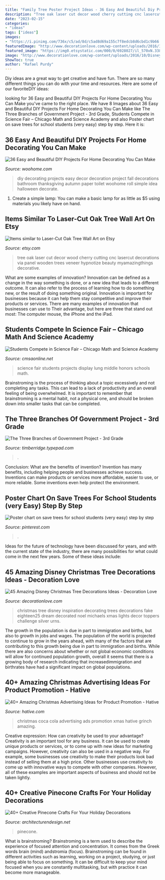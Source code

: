 ```yaml
---
title: "Family Tree Poster Project Ideas - 36 Easy And Beautiful Diy Projects For Home Decorating You Can Make"
description: "Tree oak laser cut decor wood cherry cutting cnc lasercut decorations via panel wooden trees veneer hypnotize beauty myamazingthings decorative"
date: "2023-02-15"
categories:
- "ideas"
tags: ["ideas"]
images:
- "https://i.pinimg.com/736x/c5/ad/8d/c5ad8d69a155c7f8edcb8d6cbd1c9b66.jpg"
featuredImage: "http://www.decorationlove.com/wp-content/uploads/2016/10/Disney-Christmas-Tree-Decorating-Ideas-1.jpg"
featured_image: "https://img0.etsystatic.com/000/0/6928027/il_570xN.338652622.jpg"
image: "http://www.decorationlove.com/wp-content/uploads/2016/10/Disney-Christmas-Tree-Decorating-Ideas-1.jpg"
ShowToc: true
author: "Rafael Purdy"
---
```



Diy ideas are a great way to get creative and have fun. There are so many different things you can do with your time and resources. Here are some of our favoriteDIY ideas:

	

		
looking for 36 Easy and Beautiful DIY Projects For Home Decorating You Can Make you've came to the right place. We have 8 Images about 36 Easy and Beautiful DIY Projects For Home Decorating You Can Make like The Three Branches of Government Project - 3rd Grade, Students Compete in Science Fair – Chicago Math and Science Academy and also Poster chart on save trees for school students (very easy) step by step. Here it is:
		
    
## 36 Easy And Beautiful DIY Projects For Home Decorating You Can Make

<img loading=lazy src="http://www.woohome.com/wp-content/uploads/2015/01/DIY-project-for-homedecor-woohome-22.jpg" onerror="this.onerror=null;this.src='https://tse1.mm.bing.net/th?id=OIP.g5oQpnwT87KJZkLYb2n3xgHaMY&amp;pid=15.1';" alt="36 Easy and Beautiful DIY Projects For Home Decorating You Can Make">

_Source: woohome.com_

>diy decorating projects easy decor decoration project fall decorations bathroom thanksgiving autumn paper toilet woohome roll simple idea halloween decorate. 

	

1. Create a simple lamp: You can make a basic lamp for as little as $5 using materials you likely have on hand.

    
## Items Similar To Laser-Cut Oak Tree Wall Art On Etsy

<img loading=lazy src="https://img0.etsystatic.com/000/0/6928027/il_570xN.338652622.jpg" onerror="this.onerror=null;this.src='https://tse2.mm.bing.net/th?id=OIP.tQ83LdZH5gYCxnlZSYIp4gHaF-&amp;pid=15.1';" alt="Items similar to Laser-Cut Oak Tree Wall Art on Etsy">

_Source: etsy.com_

>tree oak laser cut decor wood cherry cutting cnc lasercut decorations via panel wooden trees veneer hypnotize beauty myamazingthings decorative. 

	

What are some examples of innovation?
Innovation can be defined as a change in the way something is done, or a new idea that leads to a different outcome. It can also refer to the process of learning how to do something new, or the result of doing something original. Innovation is important for businesses because it can help them stay competitive and improve their products or services. There are many examples of innovation that businesses can use to Their advantage, but here are three that stand out most: The computer mouse, the iPhone and the iPad.

    
## Students Compete In Science Fair – Chicago Math And Science Academy

<img loading=lazy src="http://www.cmsaonline.net/wp-content/uploads/2018/02/Lung.jpg" onerror="this.onerror=null;this.src='https://tse1.mm.bing.net/th?id=OIP.-uNph1V-qepeT6XwuOvseAHaE8&amp;pid=15.1';" alt="Students Compete in Science Fair – Chicago Math and Science Academy">

_Source: cmsaonline.net_

>science fair students projects display lung middle honors schools math. 

	

Brainstroming is the process of thinking about a topic excessively and not completing any tasks. This can lead to a lack of productivity and an overall feeling of being overwhelmed. It is important to remember that brainstroming is a mental habit, not a physical one, and should be broken down into smaller tasks that can be completed.

    
## The Three Branches Of Government Project - 3rd Grade

<img loading=lazy src="https://timberridge.typepad.com/.a/6a00e55393775c883301a3fcd6fe01970b-800wi" onerror="this.onerror=null;this.src='https://tse2.mm.bing.net/th?id=OIP.Xhsr2AEQAaaytvCLpXJ_XAHaJ4&amp;pid=15.1';" alt="The Three Branches of Government Project - 3rd Grade">

_Source: timberridge.typepad.com_

>. 

	

Conclusion: What are the benefits of invention?
Invention has many benefits, including helping people and businesses achieve success. Inventions can make products or services more affordable, easier to use, or more reliable. Some inventions even help protect the environment.

    
## Poster Chart On Save Trees For School Students (very Easy) Step By Step

<img loading=lazy src="https://i.pinimg.com/736x/c5/ad/8d/c5ad8d69a155c7f8edcb8d6cbd1c9b66.jpg" onerror="this.onerror=null;this.src='https://tse2.mm.bing.net/th?id=OIP.1MBNMhWcNRq_UJAHYVCGaQHaEK&amp;pid=15.1';" alt="Poster chart on save trees for school students (very easy) step by step">

_Source: pinterest.com_

>. 

	

Ideas for the future of technology have been discussed for years, and with the current state of the industry, there are many possibilities for what could come in the next few years. Some of these ideas include: 

    
## 45 Amazing Disney Christmas Tree Decorations Ideas - Decoration Love

<img loading=lazy src="http://www.decorationlove.com/wp-content/uploads/2016/10/Disney-Christmas-Tree-Decorating-Ideas-1.jpg" onerror="this.onerror=null;this.src='https://tse1.mm.bing.net/th?id=OIP.ATfBjDkmekWWPMNh3ZBO7AHaLq&amp;pid=15.1';" alt="45 Amazing Disney Christmas Tree Decorations Ideas - Decoration Love">

_Source: decorationlove.com_

>christmas tree disney inspiration decorating trees decorations fake eighteen25 dream decorated noel michaels xmas lights decor toppers challenge silver urns. 

	

The growth in the population is due in part to immigration and births, but also to growth in jobs and wages.
The population of the world is projected to continue to grow in the years ahead, with many of the factors that are contributing to this growth being due in part to immigration and births. While there are also concerns about whether or not global economic conditions will allow for continued population growth, overall it seems that there is a growing body of research indicating that increasedimmigration and birthrates have had a significant impact on global populations.

    
## 40+ Amazing Christmas Advertising Ideas For Product Promotion - Hative

<img loading=lazy src="http://hative.com/wp-content/uploads/2013/10/xmas-ads/coca-cola-christmas-ads-22.jpg" onerror="this.onerror=null;this.src='https://tse3.mm.bing.net/th?id=OIP.Kcc-b1N43JsTKlwekE1DigHaJl&amp;pid=15.1';" alt="40+ Amazing Christmas Advertising Ideas for Product Promotion - Hative">

_Source: hative.com_

>christmas coca cola advertising ads promotion xmas hative grinch amazing. 

	

Creative expression: How can creativity be used to your advantage?
Creativity is an important tool for any business. It can be used to create unique products or services, or to come up with new ideas for marketing campaigns. However, creativity can also be used in a negative way. For example, some businesses use creativity to make their products look bad instead of selling them at a high price. Other businesses use creativity to come up with innovative ways to compete with other companies. However, all of these examples are important aspects of business and should not be taken lightly.

    
## 40+ Creative Pinecone Crafts For Your Holiday Decorations

<img loading=lazy src="https://cdn.architecturendesign.net/wp-content/uploads/2015/12/AD-Creative-Pinecone-Crafts-For-Your-Holiday-Decorations-34.jpeg" onerror="this.onerror=null;this.src='https://tse2.mm.bing.net/th?id=OIP.jgtQDxct-FCS2oKkNBmruAHaKr&amp;pid=15.1';" alt="40+ Creative Pinecone Crafts For Your Holiday Decorations">

_Source: architecturendesign.net_

>pinecone. 

	

What is brainstroming?
Brainstroming is a term used to describe the experience of focused attention and concentration. It comes from the Greek words brain (mind) andstromia (focus). Brainstroming can be found in different activities such as learning, working on a project, studying, or just being able to focus on something. It can be difficult to keep your mind focused when you are constantly multitasking, but with practice it can become more manageable.

